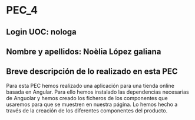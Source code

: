 # PEC_4

## Login UOC: nologa 
## Nombre y apellidos: Noèlia López galiana 


## Breve descripción de lo realizado en esta PEC
Para esta PEC hemos realizado una aplicación para una tienda online basada en Angular. Para ello hemos instalado las dependencias necesarias de Anguolar y hemos creado los ficheros de los componentes que usaremos para que se muestren en nuestra página. Lo hemos hecho a través de la creación de los diferentes componentes del producto. 
